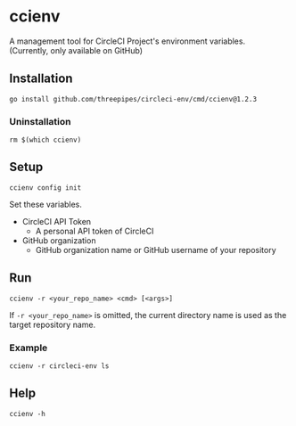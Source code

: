 # ccienv

A management tool for CircleCI Project's environment variables.  
(Currently, only available on GitHub)

## Installation

```
go install github.com/threepipes/circleci-env/cmd/ccienv@1.2.3
```

### Uninstallation

```
rm $(which ccienv)
```

## Setup

```
ccienv config init
```

Set these variables.

- CircleCI API Token
    - A personal API token of CircleCI
- GitHub organization
    - GitHub organization name or GitHub username of your repository

## Run

```
ccienv -r <your_repo_name> <cmd> [<args>]
```

If `-r <your_repo_name>` is omitted, the current directory name is used as the target repository name.

### Example

```
ccienv -r circleci-env ls
```

## Help

```
ccienv -h
```
